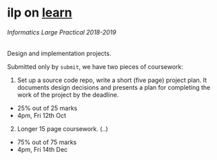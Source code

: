 # ilp on [learn](http://course.inf.ed.ac.uk/ilp)
###### Informatics Large Practical 2018-2019

Design and implementation projects.

Submitted only by `submit`, we have two pieces of coursework:

1. Set up a source code repo, write a short (five page) project plan. It documents design decisions and presents a plan for completing the work of the project by the deadline.
  - 25% out of 25 marks
  - 4pm, Fri 12th Oct
2. Longer 15 page coursework. (..)
  - 75% out of 75 marks
  - 4pm, Fri 14th Dec

